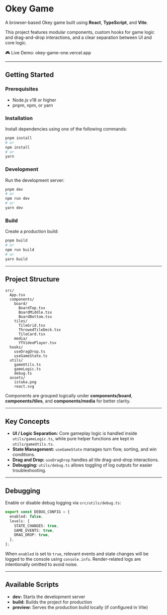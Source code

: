 # Okey Game

A browser-based Okey game built using **React**, **TypeScript**, and **Vite**.

This project features modular components, custom hooks for game logic and drag-and-drop interactions, and a clear separation between UI and core logic.

🎮 Live Demo: okey-game-one.vercel.app

---

## Getting Started

### Prerequisites

- Node.js v18 or higher
- pnpm, npm, or yarn

### Installation

Install dependencies using one of the following commands:

```bash
pnpm install
# or
npm install
# or
yarn
```

### Development

Run the development server:

```bash
pnpm dev
# or
npm run dev
# or
yarn dev
```

### Build

Create a production build:

```bash
pnpm build
# or
npm run build
# or
yarn build
```

---

## Project Structure

```
src/
  App.tsx
  components/
    board/
      BoardTop.tsx
      BoardMiddle.tsx
      BoardBottom.tsx
    tiles/
      TileGrid.tsx
      ThrowedTileDeck.tsx
      TileCard.tsx
    media/
      YTVideoPlayer.tsx
  hooks/
    useDragDrop.ts
    useGameState.ts
  utils/
    gameUtils.ts
    gameLogic.ts
    debug.ts
  assets/
    istaka.png
    react.svg
```

Components are grouped logically under **components/board**, **components/tiles**, and **components/media** for better clarity.

---

## Key Concepts

- **UI / Logic Separation:** Core gameplay logic is handled inside `utils/gameLogic.ts`, while pure helper functions are kept in `utils/gameUtils.ts`.
- **State Management:** `useGameState` manages turn flow, sorting, and win conditions.
- **Drag and Drop:** `useDragDrop` handles all tile drag-and-drop interactions.
- **Debugging:** `utils/debug.ts` allows toggling of log outputs for easier troubleshooting.

---

## Debugging

Enable or disable debug logging via `src/utils/debug.ts`:

```ts
export const DEBUG_CONFIG = {
  enabled: false,
  levels: {
    STATE_CHANGES: true,
    GAME_EVENTS: true,
    DRAG_DROP: true,
  },
};
```

When `enabled` is set to `true`, relevant events and state changes will be logged to the console using `console.info`. Render-related logs are intentionally omitted to avoid noise.

---

## Available Scripts

- **dev:** Starts the development server
- **build:** Builds the project for production
- **preview:** Serves the production build locally (if configured in Vite)
